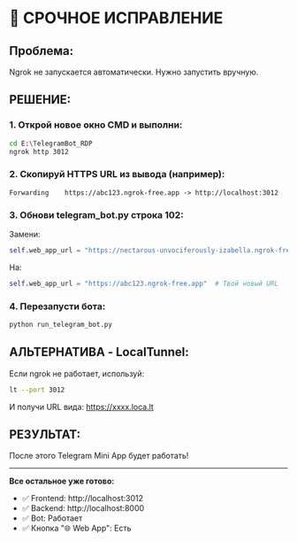 # 🚨 СРОЧНОЕ ИСПРАВЛЕНИЕ

## Проблема:
Ngrok не запускается автоматически. Нужно запустить вручную.

## РЕШЕНИЕ:

### 1. Открой новое окно CMD и выполни:
```bash
cd E:\TelegramBot_RDP
ngrok http 3012
```

### 2. Скопируй HTTPS URL из вывода (например):
```
Forwarding    https://abc123.ngrok-free.app -> http://localhost:3012
```

### 3. Обнови telegram_bot.py строка 102:
Замени:
```python
self.web_app_url = "https://nectarous-unvociferously-izabella.ngrok-free.dev"
```
На:
```python
self.web_app_url = "https://abc123.ngrok-free.app"  # Твой новый URL
```

### 4. Перезапусти бота:
```bash
python run_telegram_bot.py
```

## АЛЬТЕРНАТИВА - LocalTunnel:
Если ngrok не работает, используй:
```bash
lt --port 3012
```
И получи URL вида: https://xxxx.loca.lt

## РЕЗУЛЬТАТ:
После этого Telegram Mini App будет работать!

---
**Все остальное уже готово:**
- ✅ Frontend: http://localhost:3012
- ✅ Backend: http://localhost:8000
- ✅ Bot: Работает
- ✅ Кнопка "🌐 Web App": Есть
